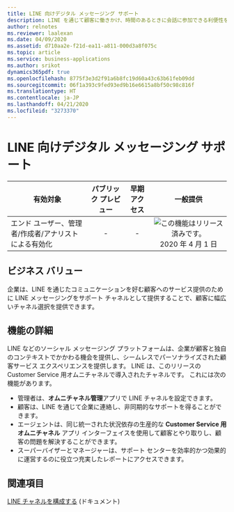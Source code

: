 ```yaml
---
title: LINE 向けデジタル メッセージング サポート
description: LINE を通じて顧客に働きかけ、時間のあるときに会話に参加できる利便性を提供します。
author: relnotes
ms.reviewer: laalexan
ms.date: 04/09/2020
ms.assetid: d710aa2e-f21d-ea11-a811-000d3a8f075c
ms.topic: article
ms.service: business-applications
ms.author: srikot
dynamics365pdf: true
ms.openlocfilehash: 8775f3e3d2f91a6b8fc19d60a43c63b61feb09dd
ms.sourcegitcommit: 06f1a393c9fed93ed9b16e6615a8bf50c98c816f
ms.translationtype: HT
ms.contentlocale: ja-JP
ms.lasthandoff: 04/21/2020
ms.locfileid: "3273370"
---
```

# <a name="digital-messaging-support-for-line"></a>LINE 向けデジタル メッセージング サポート


| 有効対象    |  パブリック プレビュー | 早期アクセス | 一般提供 | 
| ---------- | :----------: |:----------: |:----------: |
|エンド ユーザー、管理者/作成者/アナリストによる有効化|-|-| ![この機能はリリース済みです。](/dynamics365-release-plan/media/green-checkmark.png "この機能はリリース済みです。") 2020 年 4 月 1 日|


## <a name="business-value"></a>ビジネス バリュー
<!-- bv start -->
企業は、LINE を通じたコミュニケーションを好む顧客へのサービス提供のために LINE メッセージングをサポート チャネルとして提供することで、顧客に幅広いチャネル選択を提供できます。
<!-- bv end -->



## <a name="feature-details"></a>機能の詳細
<!--feature detail start -->
LINE などのソーシャル メッセージング プラットフォームは、企業が顧客と独自のコンテキストでかかわる機会を提供し、シームレスでパーソナライズされた顧客サービス エクスペリエンスを提供します。 LINE は、このリリースの Customer Service 用オムニチャネルで導入されたチャネルです。 これには次の機能があります。

-   管理者は、**オムニチャネル管理**アプリで LINE チャネルを設定できます。
-   顧客は、LINE を通じて企業に連絡し、非同期的なサポートを得ることができます。
-   エージェントは、同じ統一された状況依存の生産的な **Customer Service 用オムニチャネル** アプリ インターフェイスを使用して顧客とやり取りし、顧客の問題を解決することができます。
-   スーパーバイザーとマネージャーは、サポート センターを効率的かつ効果的に運営するのに役立つ充実したレポートにアクセスできます。
<!--feature detail end -->










## <a name="see-also"></a>関連項目

<!--docs start-->
[LINE チャネルを構成する](https://docs.microsoft.com/dynamics365/omnichannel/administrator/configure-line-channel) (ドキュメント)
<!--docs end-->
